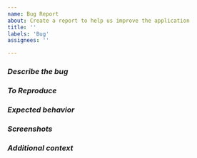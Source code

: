 ```yaml
---
name: Bug Report
about: Create a report to help us improve the application
title: ''
labels: 'Bug'
assignees: ''

---
```


### _**Describe the bug**_
<!-- A clear and concise description of what the bug is. -->

### _**To Reproduce**_
<!--  Steps to reproduce the behavior:
1. Go to '...'
2. Click on '....'
3. Scroll down to '....'
4. See error -->

### _**Expected behavior**_
<!--  A clear and concise description of what you expected to happen. -->

### _**Screenshots**_
<!--  If applicable, add screenshots to help explain your problem. -->

### _**Additional context**_
<!--  Add any other context about the problem here. -->